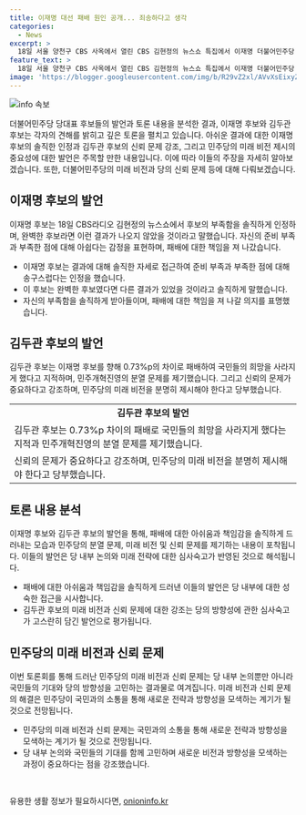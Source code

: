 ```yaml
---
title: 이재명 대선 패배 원인 공개... 죄송하다고 생각
categories:
  - News
excerpt: >
  18일 서울 양천구 CBS 사옥에서 열린 CBS 김현정의 뉴스쇼 특집에서 이재명 더불어민주당 당대표 후보는 대통령선거 패배 원인을 후보의 부족함으로 지적하며 준비 부족을 아쉽게 생각한다고 밝혔다. 김두관 당대표 후보는 이 후보를 향해 국민들의 힘든 상황과 희망의 부재를 지적하며 민주개혁진영의 분열 문제와 개인 신뢰의 중요성을 강조했다. 이 후보는 미래 비전과 당에 대한 기대를 강조하며 신뢰는 중요하지만 당에 대한 기대가 더 중요하다고 답했다.
feature_text: >
  18일 서울 양천구 CBS 사옥에서 열린 CBS 김현정의 뉴스쇼 특집에서 이재명 더불어민주당 당대표 후보는 대통령선거 패배 원인을 후보의 부족함으로 지적하며 준비 부족을 아쉽게 생각한다고 밝혔다. 김두관 당대표 후보는 이 후보를 향해 국민들의 힘든 상황과 희망의 부재를 지적하며 민주개혁진영의 분열 문제와 개인 신뢰의 중요성을 강조했다. 이 후보는 미래 비전과 당에 대한 기대를 강조하며 신뢰는 중요하지만 당에 대한 기대가 더 중요하다고 답했다.
image: 'https://blogger.googleusercontent.com/img/b/R29vZ2xl/AVvXsEixyZcFfHzMRdzZMjFBmAUKJYCLCGyLL1o632UiGVXcaFdKo_bkvkuCioo0uUKlGfBVcT3P84aROyZIXSBEx3Aw5nCQ3pTgDom1WDC4m8eifvWiAmWEEVb4x6G_l8C0QH225ldMjyaFvpxGEBGNO37VmDTDMHGhJPq73UglMfDca1-0aw/s1600/blogspot.png'
---
```


<p><img src="https://blogger.googleusercontent.com/img/b/R29vZ2xl/AVvXsEixyZcFfHzMRdzZMjFBmAUKJYCLCGyLL1o632UiGVXcaFdKo_bkvkuCioo0uUKlGfBVcT3P84aROyZIXSBEx3Aw5nCQ3pTgDom1WDC4m8eifvWiAmWEEVb4x6G_l8C0QH225ldMjyaFvpxGEBGNO37VmDTDMHGhJPq73UglMfDca1-0aw/s1600/blogspot.png" alt="info 속보" /></p>

<p>더불어민주당 당대표 후보들의 발언과 토론 내용을 분석한 결과, 이재명 후보와 김두관 후보는 각자의 견해를 밝히고 깊은 토론을 펼치고 있습니다. 아쉬운 결과에 대한 이재명 후보의 솔직한 인정과 김두관 후보의 신뢰 문제 강조, 그리고 민주당의 미래 비전 제시의 중요성에 대한 발언은 주목할 만한 내용입니다. 이에 따라 이들의 주장을 자세히 알아보겠습니다. 또한, 더불어민주당의 미래 비전과 당의 신뢰 문제 등에 대해 다뤄보겠습니다. </p>

<h2 data-ke-size="size26">이재명 후보의 발언</h2>

<p data-ke-size="size16">이재명 후보는 18일 CBS라디오 김현정의 뉴스쇼에서 후보의 부족함을 솔직하게 인정하며, 완벽한 후보라면 이런 결과가 나오지 않았을 것이라고 말했습니다. 자신의 준비 부족과 부족한 점에 대해 아쉽다는 감정을 표현하며, 패배에 대한 책임을 져 나갔습니다.</p>

<ul>
<li>이재명 후보는 결과에 대해 솔직한 자세로 접근하여 준비 부족과 부족한 점에 대해 송구스럽다는 인정을 했습니다.</li>
<li>이 후보는 완벽한 후보였다면 다른 결과가 있었을 것이라고 솔직하게 말했습니다.</li>
<li>자신의 부족함을 솔직하게 받아들이며, 패배에 대한 책임을 져 나갈 의지를 표명했습니다.</li>
</ul>

<h2 data-ke-size="size26">김두관 후보의 발언</h2>

<p data-ke-size="size16">김두관 후보는 이재명 후보를 향해 0.73%p의 차이로 패배하여 국민들의 희망을 사라지게 했다고 지적하며, 민주개혁진영의 분열 문제를 제기했습니다. 그리고 신뢰의 문제가 중요하다고 강조하며, 민주당의 미래 비전을 분명히 제시해야 한다고 당부했습니다.</p>

<table>
  <tr>
    <td style="text-align: center; height: 17px;"><b>김두관 후보의 발언</b></td>
  </tr>
  <tr>
    <td>김두관 후보는 0.73%p 차이의 패배로 국민들의 희망을 사라지게 했다는 지적과 민주개혁진영의 분열 문제를 제기했습니다.</td>
  </tr>
  <tr>
    <td>신뢰의 문제가 중요하다고 강조하며, 민주당의 미래 비전을 분명히 제시해야 한다고 당부했습니다.</td>
  </tr>
</table>

<h2 data-ke-size="size26">토론 내용 분석</h2>

<p data-ke-size="size16">이재명 후보와 김두관 후보의 발언을 통해, 패배에 대한 아쉬움과 책임감을 솔직하게 드러내는 모습과 민주당의 분열 문제, 미래 비전 및 신뢰 문제를 제기하는 내용이 포착됩니다. 이들의 발언은 당 내부 논의와 미래 전략에 대한 심사숙고가 반영된 것으로 해석됩니다.</p>

<ul>
<li>패배에 대한 아쉬움과 책임감을 솔직하게 드러낸 이들의 발언은 당 내부에 대한 성숙한 접근을 시사합니다.</li>
<li>김두관 후보의 미래 비전과 신뢰 문제에 대한 강조는 당의 방향성에 관한 심사숙고가 고스란히 담긴 발언으로 평가됩니다.</li>
</ul>

<h2 data-ke-size="size26">민주당의 미래 비전과 신뢰 문제</h2>

<p data-ke-size="size16">이번 토론회를 통해 드러난 민주당의 미래 비전과 신뢰 문제는 당 내부 논의뿐만 아니라 국민들의 기대와 당의 방향성을 고민하는 결과물로 여겨집니다. 미래 비전과 신뢰 문제의 해결은 민주당이 국민과의 소통을 통해 새로운 전략과 방향성을 모색하는 계기가 될 것으로 전망됩니다.</p>

<ul>
<li>민주당의 미래 비전과 신뢰 문제는 국민과의 소통을 통해 새로운 전략과 방향성을 모색하는 계기가 될 것으로 전망됩니다.</li>
<li>당 내부 논의와 국민들의 기대를 함께 고민하며 새로운 비전과 방향성을 모색하는 과정이 중요하다는 점을 강조했습니다.</li>
</ul>

<p data-ke-size="size16">&nbsp;</p>
유용한 생활 정보가 필요하시다면, <a href="https://onioninfo.kr" rel="dofollow">onioninfo.kr</a>


